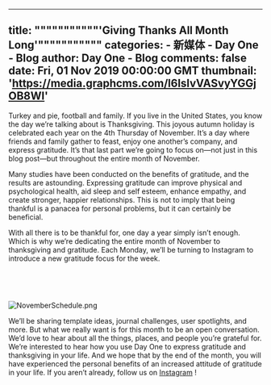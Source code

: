 
---
title: """""""""""'Giving Thanks All Month Long'"""""""""""
categories: 
    - 新媒体
    - Day One - Blog
author: Day One - Blog
comments: false
date: Fri, 01 Nov 2019 00:00:00 GMT
thumbnail: 'https://media.graphcms.com/l6IsIvVASvyYGGjOB8WI'
---

<div>   
<p>Turkey and pie, football and family. If you live in the United States, you know the day we’re talking about is Thanksgiving. This joyous autumn holiday is celebrated each year on the 4th Thursday of November. It’s a day where friends and family gather to feast, enjoy one another’s company, and express gratitude. It’s that last part we’re going to focus on—not just in this blog post—but throughout the entire month of November.</p><p>Many studies have been conducted on the benefits of gratitude, and the results are astounding. Expressing gratitude can improve physical and psychological health, aid sleep and self esteem, enhance empathy, and create stronger, happier relationships. This is not to imply that being thankful is a panacea for personal problems, but it can certainly be beneficial.</p><p>With all there is to be thankful for, one day a year simply isn’t enough. Which is why we’re dedicating the entire month of November to thanksgiving and gratitude. Each Monday, we’ll be turning to Instagram to introduce a new gratitude focus for the week.</p><p> </p><p> </p><p><img alt="NovemberSchedule.png" src="https://media.graphcms.com/l6IsIvVASvyYGGjOB8WI" referrerpolicy="no-referrer"></p><p>We’ll be sharing template ideas, journal challenges, user spotlights, and more. But what we really want is for this month to be an open conversation. We’d love to hear about all the things, places, and people you’re grateful for. We’re interested to hear how you use Day One to express gratitude and thanksgiving in your life. And we hope that by the end of the month, you will have experienced the personal benefits of an increased attitude of gratitude in your life. If you aren’t already, follow us on <a href="https://www.instagram.com/dayoneapp/">Instagram</a>
!</p>  
</div>
            